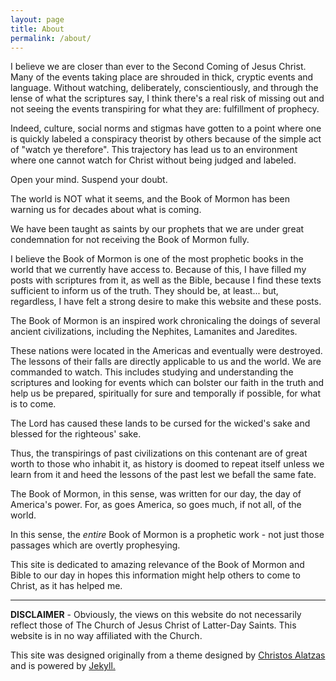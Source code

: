 ```yaml
---
layout: page
title: About
permalink: /about/
---
```


I believe we are closer than ever to the Second Coming of Jesus Christ. Many of the events taking place are shrouded in thick, cryptic events and language. Without watching, deliberately, conscientiously, and through the lense of what the scriptures say, I think there's a real risk of missing out and not seeing the events transpiring for what they are: fulfillment of prophecy.

Indeed, culture, social norms and stigmas have gotten to a point where one is quickly labeled a conspiracy theorist by others because of the simple act of "watch ye therefore". This trajectory has lead us to an environment where one cannot watch for Christ without being judged and labeled.

Open your mind. Suspend your doubt.

The world is NOT what it seems, and the Book of Mormon has been warning us for decades about what is coming.

We have been taught as saints by our prophets that we are under great condemnation for not receiving the Book of Mormon fully.

I believe the Book of Mormon is one of the most prophetic books in the world that we currently have access to. Because of this, I have filled my posts with scriptures from it, as well as the Bible, because I find these texts sufficient to inform us of the truth. They should be, at least... but, regardless, I have felt a strong desire to make this website and these posts.

The Book of Mormon is an inspired work chronicaling the doings of several ancient civilizations, including the Nephites, Lamanites and Jaredites.

These nations were located in the Americas and eventually were destroyed. The lessons of their falls are directly applicable to us and the world. We are commanded to watch. This includes studying and understanding the scriptures and looking for events which can bolster our faith in the truth and help us be prepared, spiritually for sure and temporally if possible, for what is to come.

The Lord has caused these lands to be cursed for the wicked's sake and blessed for the righteous' sake.

Thus, the transpirings of past civilizations on this contenant are of great worth to those who inhabit it, as history is doomed to repeat itself unless we learn from it and heed the lessons of the past lest we befall the same fate.

The Book of Mormon, in this sense, was written for our day, the day of America's power. For, as goes America, so goes much, if not all, of the world.

In this sense, the *entire* Book of Mormon is a prophetic work - not just those passages which are overtly prophesying.

This site is dedicated to amazing relevance of the Book of Mormon and Bible to our day in hopes this information might help others to come to Christ, as it has helped me.

---

**DISCLAIMER** - Obviously, the views on this website do not necessarily reflect those of The Church of Jesus Christ of Latter-Day Saints. This website is in no way affiliated with the Church.

<p>This site was designed originally from a theme designed by <a href="https://twitter.com/chalatz" title="Christos Alatzas twitter page">Christos Alatzas</a> and is powered by <a href="http://www.jekyllrb.com" target="_blank">Jekyll.</a></p>